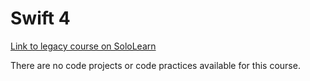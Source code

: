 # Swift 4

[Link to legacy course on SoloLearn](https://www.sololearn.com/en/learn/courses/le-swift)

There are no code projects or code practices available for this course.